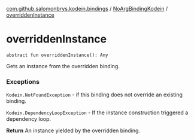 [com.github.salomonbrys.kodein.bindings](../index.md) / [NoArgBindingKodein](index.md) / [overriddenInstance](.)

# overriddenInstance

`abstract fun overriddenInstance(): Any`

Gets an instance from the overridden binding.

### Exceptions

`Kodein.NotFoundException` - if this binding does not override an existing binding.

`Kodein.DependencyLoopException` - If the instance construction triggered a dependency loop.

**Return**
An instance yielded by the overridden binding.

